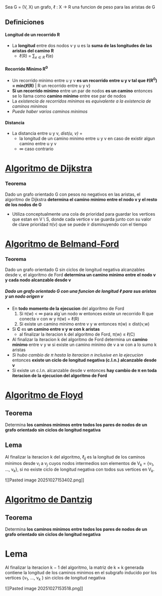 Sea G = (V, X) un grafo, ℓ : X -> R una funcion de peso para las aristas de G
## Definiciones
#### Longitud de un recorrido R
- La **longitud** entre dos nodos v y u es la **suma de las longitudes de las aristas del camino R**
	- ℓ(R) = $\sum_{e \in R}$ ℓ(e)
#### Recorrido Minimo R$^0$
- Un recorrido minimo entre u y v **es un recorrido entre u y v tal que ℓ(R$^0$) = min$\{$ℓ(R)** | R un recorrido entre u y v$\}$ 
- **Si un recorrido minimo** entre un par de nodos **es un camino** entonces se lo llama como **camino minimo** entre ese par de nodos
- La _existencia de recorridos minimos_ es _equivalente a la existencia de caminos minimos_
- _Puede haber varios caminos minimos_
#### Distancia
- La distancia entre u y v, _dist(u, v)_ =
	- la longitud de un camino minimo entre u y v en caso de existir algun camino entre u y v
	- $\infty$ caso contrario  
# <u>Algoritmo de Dijkstra</u>
### Teorema
Dado un grafo orientado G con pesos no negativos en las aristas, el algoritmo de Dijkstra **determina el camino minimo entre el nodo v y el resto de los nodos de G**

- Utiliza conceptualmente una cola de prioridad para guardar los vertices que estan en V \ S, donde cada vertice v se guarda junto con su valor de clave prioridad π(v) que se puede ir disminuyendo con el tiempo
# <u>Algoritmo de Belmand-Ford</u>
### Teorema
Dado un grafo orientado G sin ciclos de longitud negativa alcanzables desde v, el algoritmo de Ford **determina un camino minimo entre el nodo v y cada nodo alcanzable desde v**
##### Dado un grafo orientado G con una funcion de longitud ℓ para sus aristas y un nodo origen v
- En **todo momento de la ejecucion** del algoritmo de Ford
	1. Si π(w) < ∞ para alg´un nodo w entonces existe un recorrido R que conecta v con w y π(w) = ℓ(R)
	2. Si existe un camino minimo entre v y w entonces π(w) $\geq$ dist(v,w)
- Si **C** es **un camino entre v y w con k aristas**
	- al finalizar la iteracion k del algoritmo de Ford, 
	  π(w) ≤ ℓ(C)
- Al finalizar la iteracion k del algoritmo de Ford determina un **camino minimo** entre v y w si existe un camino minimo de v a w con a lo sumo k aristas
- _Si hubo cambio de π hasta la iteracion n inclusive en la ejecucion_ entonces **existe un ciclo de longitud negativa (c.l.n.) alcanzable desde v**
- Si existe un c.l.n. alcanzable desde v entonces **hay cambio de π en toda iteracion de la ejecucion del algoritmo de Ford**

# <u>Algoritmo de Floyd</u>
## Teorema
Determina **los caminos minimos entre todos los pares de nodos de un grafo orientado sin ciclos de longitud negativa**
## Lema
Al finalizar la iteracion k del algoritmo, ℓ$_{ij}$ es la longitud de los caminos minimos desde v$_i$ a v$_j$ cuyos nodos intermedios son elementos de V$_k$ = {v$_1$, ..., v$_k$}, si no existe ciclo de longitud negativa con todos sus vertices en V$_k$.

![[Pasted image 20251027153402.png]]
# <u>Algoritmo de Dantzig</u>
## Teorema
Determina **los caminos minimos entre todos los pares de nodos de un grafo orientado sin ciclos de longitud negativa**
# Lema
Al finalizar la iteracion k − 1 del algoritmo, la matriz de k × k generada contiene la longitud de los caminos minimos en el subgrafo inducido por los vertices {v$_1$, ..., v$_k$ } sin ciclos de longitud negativa

![[Pasted image 20251027153518.png]]